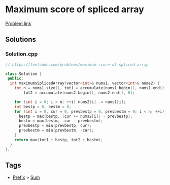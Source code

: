 # Maximum score of spliced array

[Problem link](https://leetcode.com/problems/maximum-score-of-spliced-array)

## Solutions


### Solution.cpp
```cpp
// https://leetcode.com/problems/maximum-score-of-spliced-array

class Solution {
 public:
  int maximumsSplicedArray(vector<int>& nums1, vector<int>& nums2) {
    int n = nums1.size(), tot1 = accumulate(nums1.begin(), nums1.end(), 0),
        tot2 = accumulate(nums2.begin(), nums2.end(), 0);

    for (int i = 0; i < n; ++i) nums2[i] -= nums1[i];
    int bestp = 0, bestm = 0;
    for (int i = 0, cur = 0, prevbestp = 0, prevbestm = 0; i < n; ++i) {
      bestp = max(bestp, (cur += nums2[i]) - prevbestp);
      bestm = max(bestm, -cur - prevbestm);
      prevbestp = min(prevbestp, cur);
      prevbestm = min(prevbestm, -cur);
    }
    return max(tot1 + bestp, tot2 + bestm);
  }
};
```
## Tags

* [Prefix](/Collections/prefix.md#prefix) > [Sum](/Collections/prefix.md#sum)
